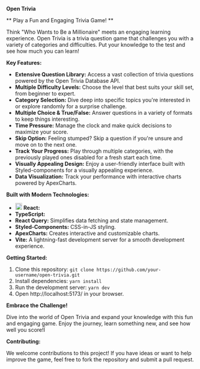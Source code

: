 **Open Trivia**

** Play a Fun and Engaging Trivia Game! **

Think "Who Wants to Be a Millionaire" meets an engaging learning experience. Open Trivia is a trivia question game that challenges you with a variety of categories and difficulties. Put your knowledge to the test and see how much you can learn!

**Key Features:**

- **Extensive Question Library:** Access a vast collection of trivia questions powered by the Open Trivia Database API.
- **Multiple Difficulty Levels:** Choose the level that best suits your skill set, from beginner to expert.
- **Category Selection:** Dive deep into specific topics you're interested in or explore randomly for a surprise challenge.
- **Multiple Choice & True/False:** Answer questions in a variety of formats to keep things interesting.
- **Time Pressure:** Manage the clock and make quick decisions to maximize your score.
- **Skip Option:** Feeling stumped? Skip a question if you're unsure and move on to the next one.
- **Track Your Progress:** Play through multiple categories, with the previously played ones disabled for a fresh start each time.
- **Visually Appealing Design:** Enjoy a user-friendly interface built with Styled-components for a visually appealing experience.
- **Data Visualization:** Track your performance with interactive charts powered by ApexCharts.

**Built with Modern Technologies:**

- <img src="https://raw.githubusercontent.com/react-icons/react-icons/master/react-icons.svg" width="18" alt="React Icons"> **React:**
- **TypeScript:**
- **React Query:** Simplifies data fetching and state management.
- **Styled-Components:** CSS-in-JS styling.
- **ApexCharts:** Creates interactive and customizable charts.
- **Vite:** A lightning-fast development server for a smooth development experience.

**Getting Started:**

1. Clone this repository: `git clone https://github.com/your-username/open-trivia.git`
2. Install dependencies: `yarn install`
3. Run the development server: `yarn dev`
4. Open http://localhost:5173/ in your browser.

**Embrace the Challenge!**

Dive into the world of Open Trivia and expand your knowledge with this fun and engaging game. Enjoy the journey, learn something new, and see how well you score!Ï

**Contributing:**

We welcome contributions to this project! If you have ideas or want to help improve the game, feel free to fork the repository and submit a pull request.

